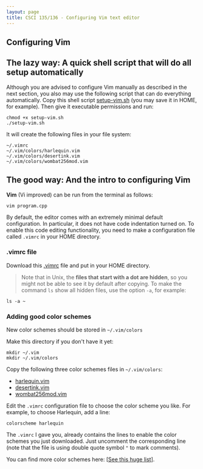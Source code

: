 ```yaml
---
layout: page
title: CSCI 135/136 - Configuring Vim text editor
---
```


## Configuring Vim

## The lazy way: A quick shell script that will do all setup automatically

Although you are advised to configure Vim manually as described in the next section,
you also may use the following script that can do everything automatically.
Copy this shell script
[setup-vim.sh](https://gist.githubusercontent.com/a-nikolaev/54d45eb14d80905452dcafadadc5635f/raw/f0e6729cb844f645a786b115e32e4d3dd138ad23/setup-vim.sh)
(you may save it in HOME, for example). Then give it executable permissions and run:

    chmod +x setup-vim.sh
    ./setup-vim.sh

It will create the following files in your file system:

    ~/.vimrc
    ~/.vim/colors/harlequin.vim
    ~/.vim/colors/desertink.vim
    ~/.vim/colors/wombat256mod.vim

## The good way: And the intro to configuring Vim

**Vim** (Vi improved) can be run from the terminal as follows:

    vim program.cpp

By default, the editor comes with an extremely minimal default configuration.
In particular, it does not have code indentation turned on. 
To enable this code editing functionality, you need to make a configuration file called `.vimrc` in your HOME directory.

### .vimrc file

Download this 
[.vimrc](https://gist.githubusercontent.com/a-nikolaev/a8bfc7988319944608b57f06df2376ea/raw/99dc4116c883d8b21689f5ca6e616171f56703bd/.vimrc)
file and put in your HOME directory.

>   Note that in Unix, the **files that start with a dot are hidden**, so you might not be able to see it by default
    after copying. To make the command `ls` show all hidden files,
    use the option `-a`, for example:

> 
    ls -a ~

### Adding good color schemes 
New color schemes should be stored in `~/.vim/colors`

Make this directory if you don't have it yet:

    mkdir ~/.vim
    mkdir ~/.vim/colors

Copy the following three color schemes files in `~/.vim/colors`:   

  * [harlequin.vim](https://raw.githubusercontent.com/nielsmadan/harlequin/master/colors/harlequin.vim)
  * [desertink.vim](https://raw.githubusercontent.com/toupeira/vim-desertink/master/colors/desertink.vim)
  * [wombat256mod.vim](https://raw.githubusercontent.com/michalbachowski/vim-wombat256mod/master/colors/wombat256mod.vim)

Edit the `.vimrc` configuration file to choose the color scheme you like. For example, to choose Harlequin, add a line:

    colorscheme harlequin

The `.vimrc` I gave you, already contains the lines to enable the color schemes you just downloaded. Just uncomment the corresponding line
(note that the file is using double quote symbol `"` to mark comments).

You can find more color schemes here: \[[See this huge list](http://vimcolors.com/)\].

